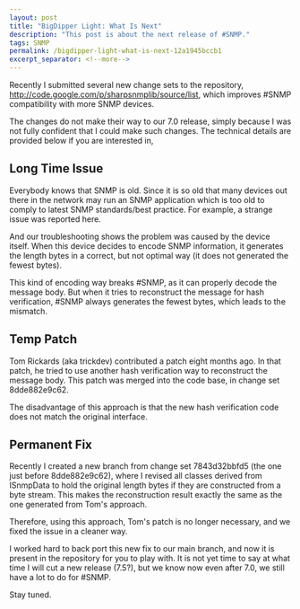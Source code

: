```yaml
---
layout: post
title: "BigDipper Light: What Is Next"
description: "This post is about the next release of #SNMP."
tags: SNMP
permalink: /bigdipper-light-what-is-next-12a1945bccb1
excerpt_separator: <!--more-->
---
```

Recently I submitted several new change sets to the repository, http://code.google.com/p/sharpsnmplib/source/list, which improves #SNMP compatibility with more SNMP devices.

The changes do not make their way to our 7.0 release, simply because I was not fully confident that I could make such changes. The technical details are provided below if you are interested in,
<!--more-->

## Long Time Issue

Everybody knows that SNMP is old. Since it is so old that many devices out there in the network may run an SNMP application which is too old to comply to latest SNMP standards/best practice. For example, a strange issue was reported here.

And our troubleshooting shows the problem was caused by the device itself. When this device decides to encode SNMP information, it generates the length bytes in a correct, but not optimal way (it does not generated the fewest bytes).

This kind of encoding way breaks #SNMP, as it can properly decode the message body. But when it tries to reconstruct the message for hash verification, #SNMP always generates the fewest bytes, which leads to the mismatch.

## Temp Patch

Tom Rickards (aka trickdev) contributed a patch eight months ago. In that patch, he tried to use another hash verification way to reconstruct the message body. This patch was merged into the code base, in change set 8dde882e9c62.

The disadvantage of this approach is that the new hash verification code does not match the original interface.

## Permanent Fix

Recently I created a new branch from change set 7843d32bbfd5 (the one just before 8dde882e9c62), where I revised all classes derived from ISnmpData to hold the original length bytes if they are constructed from a byte stream. This makes the reconstruction result exactly the same as the one generated from Tom's approach.

Therefore, using this approach, Tom's patch is no longer necessary, and we fixed the issue in a cleaner way.

I worked hard to back port this new fix to our main branch, and now it is present in the repository for you to play with. It is not yet time to say at what time I will cut a new release (7.5?), but we know now even after 7.0, we still have a lot to do for #SNMP.

Stay tuned.
